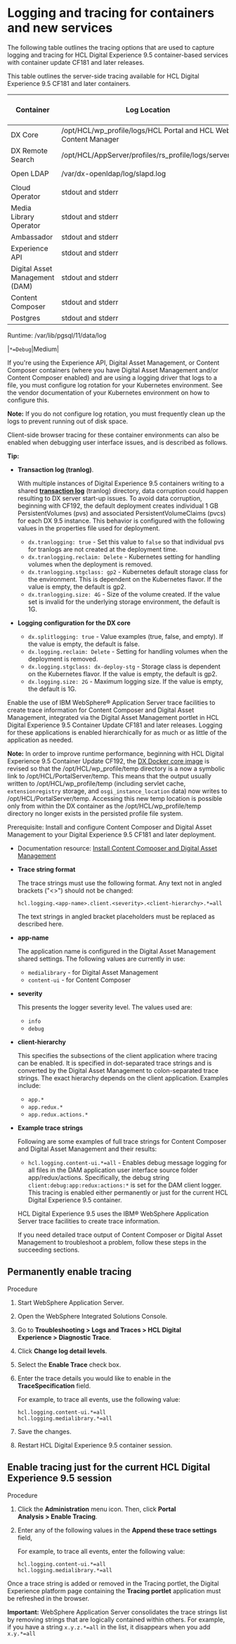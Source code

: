 # Logging and tracing for containers and new services

The following table outlines the tracing options that are used to capture logging and tracing for HCL Digital Experience 9.5 container-based services with container update CF181 and later releases.

This table outlines the server-side tracing available for HCL Digital Experience 9.5 CF181 and later containers.

|Container|Log Location|Default Logging|Default Logging Amount|
|---------|------------|---------------|----------------------|
|DX Core|/opt/HCL/wp\_profile/logs/HCL Portal and HCL Web Content Manager|`*=info`|Small|
|DX Remote Search|/opt/HCL/AppServer/profiles/rs\_profile/logs/server1|`*=info`|Small|
|Open LDAP|/var/dx-openldap/log/slapd.log|`stats log connections/operations/results`|Small|
|Cloud Operator|stdout and stderr|`Info`|Large|
|Media Library Operator|stdout and stderr|`Info`|Large|
|Ambassador|stdout and stderr|`Info`|Small|
|Experience API|stdout and stderr|`*=Debug`|Extra-Large|
|Digital Asset Management \(DAM\)|stdout and stderr|`*=Debug`|Extra-Large|
|Content Composer|stdout and stderr|`*=Debug`|Large|
|Postgres|stdout and stderr

 Runtime: /var/lib/pgsql/11/data/log

|`*=Debug`|Medium|

If you're using the Experience API, Digital Asset Management, or Content Composer containers \(where you have Digital Asset Management and/or Content Composer enabled\) and are using a logging driver that logs to a file, you must configure log rotation for your Kubernetes environment. See the vendor documentation of your Kubernetes environment on how to configure this.

**Note:** If you do not configure log rotation, you must frequently clean up the logs to prevent running out of disk space.

Client-side browser tracing for these container environments can also be enabled when debugging user interface issues, and is described as follows.

**Tip:**

-   **Transaction log \(tranlog\)**.

    With multiple instances of Digital Experience 9.5 containers writing to a shared **[transaction log](https://www.ibm.com/support/knowledgecenter/SSEQTP_9.0.5/com.ibm.websphere.base.doc/ae/tjta_settlog.md)** \(tranlog\) directory, data corruption could happen resulting to DX server start-up issues. To avoid data corruption, beginning with CF192, the default deployment creates individual 1 GB PersistentVolumes \(pvs\) and associated PersistentVolumeClaims \(pvcs\) for each DX 9.5 instance. This behavior is configured with the following values in the properties file used for deployment.

    -   `dx.tranlogging: true` - Set this value to `false` so that individual pvs for tranlogs are not created at the deployment time.
    -   `dx.tranlogging.reclaim: Delete` - Kubernetes setting for handling volumes when the deployment is removed.
    -   `dx.tranlogging.stgclass: gp2` - Kubernetes default storage class for the environment. This is dependent on the Kubernetes flavor. If the value is empty, the default is gp2.
    -   `dx.tranlogging.size: 4G` - Size of the volume created. If the value set is invalid for the underlying storage environment, the default is 1G.
-   **Logging configuration for the DX core**
    -   `dx.splitlogging: true` - Value examples \(true, false, and empty\). If the value is empty, the default is false.
    -   `dx.logging.reclaim: Delete` - Setting for handling volumes when the deployment is removed.
    -   `dx.logging.stgclass: dx-deploy-stg` - Storage class is dependent on the Kubernetes flavor. If the value is empty, the default is gp2.
    -   `dx.logging.size: 2G` - Maximum logging size. If the value is empty, the default is 1G.

Enable the use of IBM WebSphere® Application Server trace facilities to create trace information for Content Composer and Digital Asset Management, integrated via the Digital Asset Management portlet in HCL Digital Experience 9.5 Container Update CF181 and later releases. Logging for these applications is enabled hierarchically for as much or as little of the application as needed.

**Note:** In order to improve runtime performance, beginning with HCL Digital Experience 9.5 Container Update CF192, the [DX Docker core image](../containerization/docker.md) is revised so that the /opt/HCL/wp\_profile/temp directory is a now a symbolic link to /opt/HCL/PortalServer/temp. This means that the output usually written to /opt/HCL/wp\_profile/temp \(including servlet cache, `extensionregistry` storage, and `osgi_instance_location` data\) now writes to /opt/HCL/PortalServer/temp. Accessing this new temp location is possible only from within the DX container as the /opt/HCL/wp\_profile/temp directory no longer exists in the persisted profile file system.

Prerequisite: Install and configure Content Composer and Digital Asset Management to your Digital Experience 9.5 CF181 and later deployment.

-   Documentation resource: [Install Content Composer and Digital Asset Management](../containerization/install_config_cc_dam.md)

-   **Trace string format**

    The trace strings must use the following format. Any text not in angled brackets \("<\>"\) should not be changed:

    ```
    hcl.logging.<app-name>.client.<severity>.<client-hierarchy>.*=all
    ```

    The text strings in angled bracket placeholders must be replaced as described here.


-   **app-name**

    The application name is configured in the Digital Asset Management shared settings. The following values are currently in use:

    -   `medialibrary` - for Digital Asset Management
    -   `content-ui` - for Content Composer

-   **severity**

    This presents the logger severity level. The values used are:

    -   `info`
    -   `debug`

-   **client-hierarchy**

    This specifies the subsections of the client application where tracing can be enabled. It is specified in dot-separated trace strings and is converted by the Digital Asset Management to colon-separated trace strings. The exact hierarchy depends on the client application. Examples include:

    -   `app.*`
    -   `app.redux.*`
    -   `app.redux.actions.*`

-   **Example trace strings**

    Following are some examples of full trace strings for Content Composer and Digital Asset Management and their results:

    -   `hcl.logging.content-ui.*=all` - Enables debug message logging for all files in the DAM application user interface source folder app/redux/actions. Specifically, the debug string `client:debug:app:redux:actions:*` is set for the DAM client logger.
    This tracing is enabled either permanently or just for the current HCL Digital Experience 9.5 container.

    HCL Digital Experience 9.5 uses the IBM® WebSphere Application Server trace facilities to create trace information.

    If you need detailed trace output of Content Composer or Digital Asset Management to troubleshoot a problem, follow these steps in the succeeding sections.


## Permanently enable tracing

Procedure

1.  Start WebSphere Application Server.
2.  Open the WebSphere Integrated Solutions Console.
3.  Go to **Troubleshooting \> Logs and Traces \> HCL Digital Experience \> Diagnostic Trace**.
4.  Click **Change log detail levels**.
5.  Select the **Enable Trace** check box.
6.  Enter the trace details you would like to enable in the **TraceSpecification** field.

    For example, to trace all events, use the following value:

    ```
    hcl.logging.content-ui.*=all 
    hcl.logging.medialibrary.*=all
    ```

7.  Save the changes.
8.  Restart HCL Digital Experience 9.5 container session.

## Enable tracing just for the current HCL Digital Experience 9.5 session

Procedure

1.  Click the **Administration** menu icon. Then, click **Portal Analysis \> Enable Tracing**.
2.  Enter any of the following values in the **Append these trace settings** field,

    For example, to trace all events, enter the following value:

    ```
    hcl.logging.content-ui.*=all 
    hcl.logging.medialibrary.*=all
    ```


Once a trace string is added or removed in the Tracing portlet, the Digital Experience platform page containing the **Tracing portlet** application must be refreshed in the browser.

**Important:** WebSphere Application Server consolidates the trace strings list by removing strings that are logically contained within others. For example, if you have a string `x.y.z.*=all` in the list, it disappears when you add `x.y.*=all`

